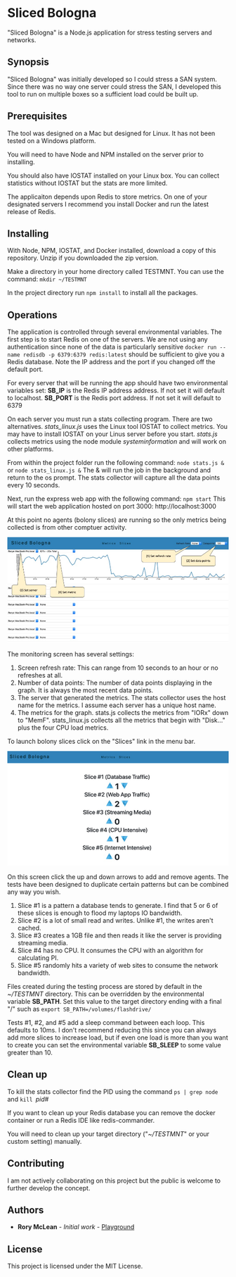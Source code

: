 # Sliced Bologna

"Sliced Bologna" is a Node.js application for stress testing servers and networks.

## Synopsis

"Sliced Bologna" was initially developed so I could stress a SAN system. Since there was no way one server could stress the SAN, I developed this tool to run on multiple boxes so a sufficient load could be built up. 

## Prerequisites

The tool was designed on a Mac but designed for Linux. It has not been tested on a Windows platform.

You will need to have Node and NPM installed on the server prior to installing. 

You should also have IOSTAT installed on your Linux box. You can collect statistics without IOSTAT but the stats are more limited. 

The applicaiton depends upon Redis to store metrics. On one of your designated servers I recommend you install Docker and run the latest release of Redis. 

## Installing

With Node, NPM, IOSTAT, and Docker installed, download a copy of this repository. Unzip if you downloaded the zip version.

Make a directory in your home directory called TESTMNT. You can use the command:
`mkdir ~/TESTMNT`

In the project directory run `npm install` to install all the packages.

## Operations

The application is controlled through several environmental variables. The first step is to start Redis on one of the servers. We are not using any authentication since none of the data is particularly sensitive 
`docker run --name redisdb -p 6379:6379 redis:latest`
should be sufficient to give you a Redis database. Note the IP address and the port if you changed off the default port. 

For every server that will be running the app should have two environmental variables set:
**SB_IP** is the Redis IP address address. If not set it will default to localhost.
**SB_PORT** is the Redis port address. If not set it will default to 6379

On each server you must run a stats collecting program. There are two alternatives. *stats_linux.js* uses the Linux tool IOSTAT to collect metrics. You may have to install IOSTAT on your Linus server before you start. *stats.js* collects metrics using the node module *systeminformation* and will work on other platforms.

From within the project folder run the following command:
`node stats.js &` or `node stats_linux.js &`
The & will run the job in the background and return to the os prompt. The stats collector will capture all the data points every 10 seconds. 

Next, run the express web app with the following command:
`npm start`
This will start the web application hosted on port 3000:
http://localhost:3000

At this point no agents (bolony slices) are running so the only metrics being collected is from other comptuer activity.

![Monitoring Screen](https://raw.githubusercontent.com/rorymmclean/bologna/master/public/images/Picture1.jpg "Monitoring Screen")

The monitoring screen has several settings:
1. Screen refresh rate: This can range from 10 seconds to an hour or no refreshes at all.
2. Number of data points: The number of data points displaying in the graph. It is always the most recent data points. 
3. The server that generated the metrics. The stats collector uses the host name for the metrics. I assume each server has a unique host name. 
4. The metrics for the graph. stats.js collects the metrics from "IORx" down to "MemF". stats_linux.js collects all the metrics that begin with "Disk..." plus the four CPU load metrics. 

To launch bolony slices click on the "Slices" link in the menu bar. 

![Agents Screen](https://raw.githubusercontent.com/rorymmclean/bologna/master/public/images/Picture2.jpg "Agents Screen")

On this screen click the up and down arrows to add and remove agents. The tests have been designed to duplicate certain patterns but can be combined any way you wish. 
1. Slice #1 is a pattern a database tends to generate. I find that 5 or 6 of these slices is enough to flood my laptops IO bandwidth. 
2. Slice #2 is a lot of small read and writes. Unlike #1, the writes aren't cached. 
3. Slice #3 creates a 1GB file and then reads it like the server is providing streaming media. 
4. Slice #4 has no CPU. It consumes the CPU with an algorithm for calculating PI. 
5. Slice #5 randomly hits a variety of web sites to consume the network bandwidth. 

Files created during the testing process are stored by default in the *~/TESTMNT* directory. This can be overridden by the environmental variable **SB_PATH**. Set this value to the target directory ending with a final "/" such as `export SB_PATH=/volumes/flashdrive/`

Tests #1, #2, and #5 add a sleep command between each loop. This defaults to 10ms. I don't recommend reducing this since you can always add more slices to increase load, but if even one load is more than you want to create you can set the environmental variable **SB_SLEEP** to some value greater than 10.

## Clean up

To kill the stats collector find the PID using the command `ps | grep node` and `kill `*pid#*` `

If you want to clean up your Redis database you can remove the docker container or run a Redis IDE like redis-commander. 

You will need to clean up your target directory ("*~/TESTMNT*" or your custom setting) manually.

## Contributing

I am not actively collaborating on this project but the public is welcome to further develop the concept.

## Authors

* **Rory McLean** - *Initial work* - [Playground](https://github.com/rorymmclean)

## License

This project is licensed under the MIT License.

